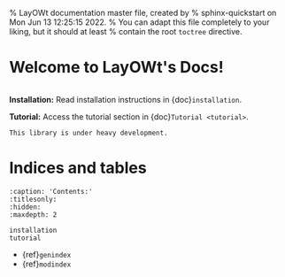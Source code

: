 % LayOWt documentation master file, created by
% sphinx-quickstart on Mon Jun 13 12:25:15 2022.
% You can adapt this file completely to your liking, but it should at least
% contain the root `toctree` directive.

# Welcome to LayOWt's Docs!



```{include} ../../README.md
```

**Installation:** Read installation instructions in {doc}`installation`.

**Tutorial:** Access the tutorial section in {doc}`Tutorial <tutorial>`.


```{warning}
This library is under heavy development.
```

# Indices and tables

```{toctree}
:caption: 'Contents:'
:titlesonly:
:hidden:
:maxdepth: 2

installation
tutorial
```

- {ref}`genindex`
- {ref}`modindex`
